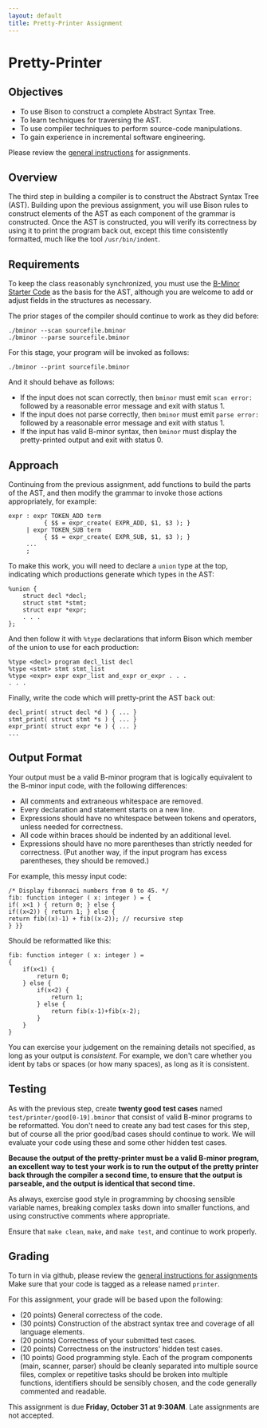 ```yaml
---
layout: default
title: Pretty-Printer Assignment
---
```


# Pretty-Printer

## Objectives

-  To use Bison to construct a complete Abstract Syntax Tree.
-  To learn techniques for traversing the AST.
-  To use compiler techniques to perform source-code manipulations.
-  To gain experience in incremental software engineering.

Please review the [general instructions](general) for assignments.

## Overview

The third step in building a compiler is to construct the Abstract Syntax Tree (AST).
Building upon the previous assignment, you will use Bison rules to construct
elements of the AST as each component of the grammar is constructed.
Once the AST is constructed, you will verify its correctness by using it
to print the program back out, except this time consistently formatted,
much like the tool `/usr/bin/indent`.

## Requirements

To keep the class reasonably synchronized, you must use the
[B-Minor Starter Code](https://github.com/dthain-courses/compiler-starter-code) as the basis for the AST, although you are welcome
to add or adjust fields in the structures as necessary.

The prior stages of the compiler should continue to work as they did before:
```
./bminor --scan sourcefile.bminor
./bminor --parse sourcefile.bminor
```

For this stage, your program will be invoked as follows:
```
./bminor --print sourcefile.bminor
```

And it should behave as follows:

-  If the input does not scan correctly, then `bminor` must emit `scan error:` followed by a reasonable error message and exit with status 1.
-  If the input does not parse correctly, then `bminor` must emit `parse error:` followed by a reasonable error message and exit with status 1.
-  If the input has valid B-minor syntax, then `bminor` must display the pretty-printed output and exit with status 0.

## Approach

Continuing from the previous assignment, add functions to build the
parts of the AST, and then modify the grammar to invoke those actions
appropriately, for example:

```
expr : expr TOKEN_ADD term
          { $$ = expr_create( EXPR_ADD, $1, $3 ); }
     | expr TOKEN_SUB term
          { $$ = expr_create( EXPR_SUB, $1, $3 ); }
     ...
     ;
```

To make this work, you will need to declare a `union`
type at the top, indicating which productions generate which
types in the AST:

```
%union {
	struct decl *decl;
	struct stmt *stmt;
	struct expr *expr;
	. . .
};
```

And then follow it with `%type` declarations that inform
Bison which member of the union to use for each production:

```
%type <decl> program decl_list decl
%type <stmt> stmt stmt_list
%type <expr> expr expr_list and_expr or_expr . . .
. . .
```

Finally, write the code which will pretty-print the AST back out:

```
decl_print( struct decl *d ) { ... }
stmt_print( struct stmt *s ) { ... }
expr_print( struct expr *e ) { ... }
...
```

## Output Format

Your output must be a valid B-minor program that is logically
equivalent to the B-minor input code, with the following differences:

-  All comments and extraneous whitespace are removed.
-  Every declaration and statement starts on a new line.
-  Expressions should have no whitespace between tokens and operators, unless needed for correctness.
-  All code within braces should be indented by an additional level.
-  Expressions should have no more parentheses than strictly needed for correctness.  (Put another way, if the input program has excess parentheses, they should be removed.)

For example, this messy input code:

```
/* Display fibonnaci numbers from 0 to 45. */
fib: function integer ( x: integer ) = {
if( x<1 ) { return 0; } else {
if((x<2)) { return 1; } else {
return fib((x)-1) + fib((x-2)); // recursive step
} }}
```

Should be reformatted like this:
```
fib: function integer ( x: integer ) =
{
	if(x<1) {
		return 0;
	} else {
		if(x<2) {
			return 1;
		} else {
			return fib(x-1)+fib(x-2);
		}
	}
}
```

You can exercise your judgement on the remaining details not specified,
as long as your output is *consistent*.  For example, we don't care
whether you ident by tabs or spaces (or how many spaces), as long as it is consistent.

## Testing

As with the previous step, create **twenty good test cases** named `test/printer/good[0-19].bminor`
that consist of valid B-minor programs to be reformatted.  You don't need to create any bad test
cases for this step, but of course all the prior good/bad cases should continue to work.
We will evaluate your code using these and some other hidden test cases.

**Because the output of the pretty-printer must be a valid B-minor program,
an excellent way to test your work is to run the output of the pretty
printer back through the compiler a second time, to ensure that the
output is parseable, and the output is identical that second time.**

As always, exercise good style in programming by choosing sensible
variable names, breaking complex tasks down into smaller functions,
and using constructive comments where appropriate.

Ensure that `make clean`, `make`, and `make test`, and continue to work properly.

## Grading

To turn in via github, please review the [general instructions for assignments](general)  Make sure that your code is tagged as a release named `printer`.

For this assignment, your grade will be based upon the following:

-  (20 points) General correctess of the code.
-  (30 points) Construction of the abstract syntax tree and coverage of all language elements.
-  (20 points) Correctness of your submitted test cases.
-  (20 points) Correctness on the instructors' hidden test cases.
-  (10 points) Good programming style.  Each of the program components (main, scanner, parser) should be cleanly separated into multiple source files, complex or repetitive tasks should be broken into multiple functions, identifiers should be sensibly chosen, and the code generally commented and readable.

This assignment is due **Friday, October 31 at 9:30AM**.  Late assignments are not accepted.
